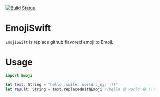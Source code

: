 [![Build Status](https://app.bitrise.io/app/668936343b90d479/status.svg?token=_RFPaI8fV9TLEkud1_wr0A&branch=master)](https://app.bitrise.io/app/668936343b90d479)

# EmojiSwift

`EmojiSwift` is replace github flavored emoji to Emoji.

# Usage

```swift
import Emoji

let text: String = "hello :smile: world :joy: !!!"
let result: String = text.replacedWithEmoji //hello 😄 world 😂 !!!
```

